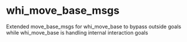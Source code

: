 # whi_move_base_msgs
Extended move_base_msgs for whi_move_base to bypass outside goals while whi_move_base is handling internal interaction goals 
